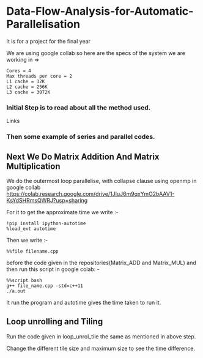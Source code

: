 # Data-Flow-Analysis-for-Automatic-Parallelisation
It is for a project for the final year

We are using google collab so here are the specs of the system we are working in =>

```
Cores = 4
Max threads per core = 2
L1 cache = 32K
L2 cache = 256K
L3 cache = 3072K
```

### Initial Step is to read about all the method used.

Links

### Then some example of series and parallel codes.


## Next We Do Matrix Addition And Matrix Multiplication
We do the outermost loop parallelise, with collapse clause using openmp in google collab
https://colab.research.google.com/drive/1JIuJ6m9qxYmO2bAAV1-KsYdSHRmsQWRJ?usp=sharing

For it to get the approximate time we write :-

```
!pip install ipython-autotime
%load_ext autotime
```

Then we write :-

```
%%file filename.cpp
```

before the code given in the repositories(Matrix_ADD and Matrix_MUL) and then run this script in google colab: -

```
%%script bash
g++ file_name.cpp -std=c++11
./a.out
```

It run the program and autotime gives the time taken to run it.


## Loop unrolling and Tiling

Run the code given in loop_unrol_tile the same as mentioned in above step.

Change the different tile size and maximum size to see the time difference.
